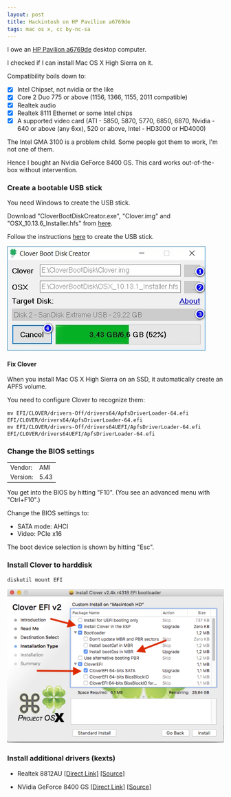 ```yaml
---
layout: post
title: Hackintosh on HP Pavilion a6769de
tags: mac os x, cc by-nc-sa
---
```


I owe an [HP Pavilion a6769de](https://support.hp.com/us-en/product/hp-pavilion-a6700-desktop-pc-series/3823602/model/3886081/product-info) desktop computer.

I checked if I can install Mac OS X High Sierra on it.

Compatibility boils down to:

- [x] Intel Chipset, not nvidia or the like
- [x] Core 2 Duo 775 or above (1156, 1366, 1155, 2011 compatible)
- [x] Realtek audio
- [x] Realtek 8111 Ethernet or some Intel chips
- [x] A supported video card (ATI - 5850, 5870, 5770, 6850, 6870, Nvidia - 640 or above (any 6xx), 520 or above, Intel - HD3000 or HD4000)

The Intel GMA 3100 is a problem child. Some people got them to work, I'm not one of them.

Hence I bought an Nvidia GeForce 8400 GS. This card works out-of-the-box without intervention.

### Create a bootable USB stick

You need Windows to create the USB stick.

Download "CloverBootDiskCreator.exe", "Clover.img" and "OSX_10.13.6_Installer.hfs" from [here](https://www.aioboot.com/en/clover-boot-disk/#Download).

Follow the instructions [here](https://www.aioboot.com/en/clover-boot-disk/#Clover-Boot-Disk-Creator) to create the USB stick.

![Foo](https://github.com/ikem-krueger/ikem-krueger.github.io/raw/master/images/Clover-Boot-Disk-Creator.jpg "Bar")

#### Fix Clover

When you install Mac OS X High Sierra on an SSD, it automatically create an APFS volume.

You need to configure Clover to recognize them:

```
mv EFI/CLOVER/drivers-Off/drivers64/ApfsDriverLoader-64.efi EFI/CLOVER/drivers64/ApfsDriverLoader-64.efi
mv EFI/CLOVER/drivers-Off/drivers64UEFI/ApfsDriverLoader-64.efi EFI/CLOVER/drivers64UEFI/ApfsDriverLoader-64.efi
```

### Change the BIOS settings

|||
| -- | -- |
| Vendor: | AMI |
| Version: | 5.43 |

You get into the BIOS by hitting "F10". (You see an advanced menu with "Ctrl+F10".)

Change the BIOS settings to:

- SATA mode: AHCI
- Video: PCIe x16

The boot device selection is shown by hitting "Esc".

### Install Clover to harddisk

```
diskutil mount EFI
```

![Foo](https://github.com/ikem-krueger/ikem-krueger.github.io/raw/master/images/Screen-Shot-2017-12-14-at-03.23.26.png "Bar")

### Install additional drivers (kexts)

- Realtek 8812AU [[Direct Link]](https://rehmann.co/blog/wp-content/uploads/2017/12/MacOS10.9_MacOS10.12_Driver.zip) [[Source]](https://rehmann.co/blog/amazonbasics-usb-wifi-adapter-driver/)

- NVidia GeForce 8400 GS [[Direct Link]](https://raw.githubusercontent.com/Benjamin-Dobell/nvidia-update/master/nvidia-update.sh) [[Source]](https://github.com/Benjamin-Dobell/nvidia-update)
